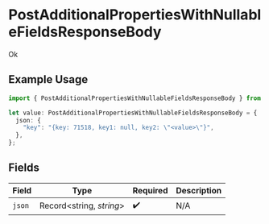 # PostAdditionalPropertiesWithNullableFieldsResponseBody

Ok

## Example Usage

```typescript
import { PostAdditionalPropertiesWithNullableFieldsResponseBody } from "openapi/sdk/models/operations";

let value: PostAdditionalPropertiesWithNullableFieldsResponseBody = {
  json: {
    "key": "{key: 71518, key1: null, key2: \"<value>\"}",
  },
};
```

## Fields

| Field                    | Type                     | Required                 | Description              |
| ------------------------ | ------------------------ | ------------------------ | ------------------------ |
| `json`                   | Record<string, *string*> | :heavy_check_mark:       | N/A                      |